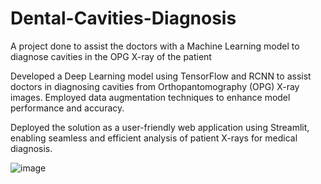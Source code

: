 # Dental-Cavities-Diagnosis
A project done to assist the doctors with a Machine Learning model to diagnose cavities in the OPG X-ray of the patient

Developed a Deep Learning model using TensorFlow and RCNN to assist doctors in diagnosing cavities from Orthopantomography (OPG) X-ray images. Employed data augmentation techniques to enhance model performance and accuracy.

Deployed the solution as a user-friendly web application using Streamlit, enabling seamless and efficient analysis of patient X-rays for medical diagnosis.

![image](https://github.com/user-attachments/assets/ee9eb96a-e8e6-45e4-b832-56f111b57756)

